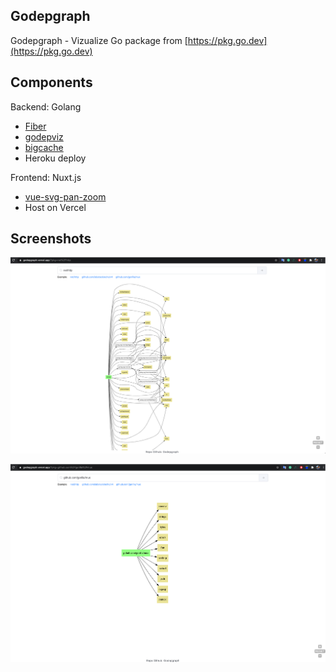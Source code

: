 ## Godepgraph

Godepgraph - Vizualize Go package from [https://pkg.go.dev](https://pkg.go.dev)

## Components

Backend: Golang
- [Fiber](https://fiber.wiki/)
- [godepviz](https://github.com/chuongtrh/godepviz)
- [bigcache](https://github.com/allegro/bigcache)
- Heroku deploy

Frontend: Nuxt.js
- [vue-svg-pan-zoom](https://github.com/yanick/vue-svg-pan-zoom)
- Host on Vercel


## Screenshots
![Godepgraph](./screenshots/Screenshot1.png)

![Godepgraph](./screenshots/Screenshot2.png)

